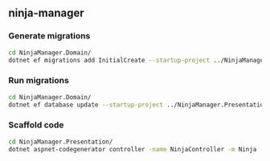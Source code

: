 ## ninja-manager
### Generate migrations
```bash
cd NinjaManager.Domain/
dotnet ef migrations add InitialCreate --startup-project ../NinjaManager.Presentation
```

### Run migrations
```bash
cd NinjaManager.Domain/
dotnet ef database update --startup-project ../NinjaManager.Presentation
```

### Scaffold code
```bash
cd NinjaManager.Presentation/
dotnet aspnet-codegenerator controller -name NinjaController -m Ninja -dc DatabaseContext --relativeFolderPath Controllers --useDefaultLayout --referenceScriptLibraries
```
